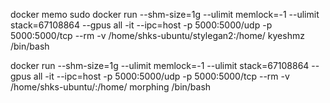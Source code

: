 docker memo
sudo docker run --shm-size=1g --ulimit memlock=-1 --ulimit stack=67108864 --gpus all -it --ipc=host -p 5000:5000/udp -p 5000:5000/tcp --rm -v /home/shks-ubuntu/stylegan2:/home/ kyeshmz /bin/bash

docker run --shm-size=1g --ulimit memlock=-1 --ulimit stack=67108864 --gpus all -it --ipc=host -p 5000:5000/udp -p 5000:5000/tcp --rm -v /home/shks-ubuntu/:/home/ morphing /bin/bash
